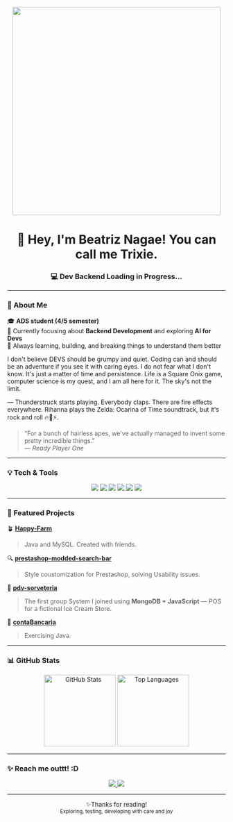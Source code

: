 <!-- Banner / GIF -->
<p align="center">
  <img src=["https://media.giphy.com/media/qgQUggAC3Pfv687qPC/giphy.gif](https://media1.tenor.com/m/KuohzN2j63IAAAAd/spongebob-karen.gif])" width="480"/>
</p>

<h1 align="center">👋 Hey, I'm Beatriz Nagae! You can call me Trixie.</h1>

<h3 align="center">💻 Dev Backend Loading in Progress...</h3>

---

### 🚀 About Me

🎓 **ADS student (4/5 semester)**  
🧠 Currently focusing about **Backend Development** and exploring **AI for Devs**  
💭 Always learning, building, and breaking things to understand them better 

I don't believe DEVS should be grumpy and quiet. Coding can and should be an adventure if you see it with caring eyes. I do not fear what I don't know. It's just a matter of time and persistence. Life is a Square Onix game, computer science is my quest, and I am all here for it. The sky's not the limit.

— Thunderstruck starts playing. Everybody claps. There are fire effects everywhere. Rihanna plays the Zelda: Ocarina of Time soundtrack, but it's rock and roll 🔥🎸⚡.
  
> “For a bunch of hairless apes, we've actually managed to invent some pretty incredible things.”  
> — *Ready Player One*

---

### 💡 Tech & Tools

<p align="center">
  <img src="https://img.shields.io/badge/Java-%23ED8B00.svg?style=for-the-badge&logo=openjdk&logoColor=white"/>
  <img src="https://img.shields.io/badge/SpringBoot-%236DB33F.svg?style=for-the-badge&logo=springboot&logoColor=white"/>
  <img src="https://img.shields.io/badge/MongoDB-%2347A248.svg?style=for-the-badge&logo=mongodb&logoColor=white"/>
  <img src="https://img.shields.io/badge/Git-%23F05032.svg?style=for-the-badge&logo=git&logoColor=white"/>
  <img src="https://img.shields.io/badge/AI%20for%20Devs-%23000000.svg?style=for-the-badge&logo=openai&logoColor=white"/>
  <img src="https://img.shields.io/badge/Creative%20Thinking-%23FF69B4.svg?style=for-the-badge&logo=sparkfun&logoColor=white"/>
</p>

---

### 🧩 Featured Projects

🪴 **[Happy-Farm](https://github.com/beatriz-nagae/Happy-Farm)**  
> Java and MySQL. Created with friends.

🔍 **[prestashop-modded-search-bar](https://github.com/beatriz-nagae/prestashop-modded-search-bar)**  
> Style coustomization for Prestashop, solving Usability issues.

🍦 **[pdv-sorveteria](https://github.com/beatriz-nagae/pdv-sorveteria)**  
> The first group System I joined using **MongoDB + JavaScript** — POS for a fictional Ice Cream Store.

🏦 **[contaBancaria](https://github.com/beatriz-nagae/contaBancaria)**  
> Exercising Java.

---

### 📊 GitHub Stats

<p align="center">
  <img src="https://github-readme-stats.vercel.app/api?username=beatriz-nagae&show_icons=true&theme=tokyonight" alt="GitHub Stats" height="165"/>
  <img src="https://github-readme-stats.vercel.app/api/top-langs/?username=beatriz-nagae&layout=compact&theme=tokyonight" alt="Top Languages" height="165"/>
</p>

---

### ✨ Reach me outtt! :D

<p align="center">
  <a href="https://www.linkedin.com/in/beatriz-nagae-151b59241" target="_blank">
    <img src="https://img.shields.io/badge/LinkedIn-Beatriz%20Nagae-blue?style=for-the-badge&logo=linkedin"/>
  </a>
  <a href="mailto:beatrizlagonagae@gmail.com">
    <img src="https://img.shields.io/badge/Email-beatrizlagonagae%40gmail.com-red?style=for-the-badge&logo=gmail&logoColor=white"/>
  </a>
</p>

---

<p align="center">
  ✨Thanks for reading!
  <br>
  <sub> Exploring, testing, developing with care and joy</sub>
</p>
